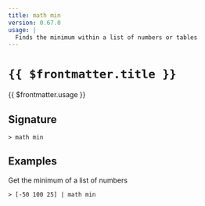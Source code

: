 ```yaml
---
title: math min
version: 0.67.0
usage: |
  Finds the minimum within a list of numbers or tables
---
```


# <code>{{ $frontmatter.title }}</code>

<div style='white-space: pre-wrap;'>{{ $frontmatter.usage }}</div>

## Signature

```> math min ```

## Examples

Get the minimum of a list of numbers
```shell
> [-50 100 25] | math min
```
